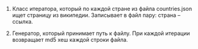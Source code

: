 1. Класс итератора, который по каждой стране из файла countries.json ищет страницу из википедии.
Записывает в файл пару: страна – ссылка.

2. Генератор, который принимает путь к файлу. При каждой итерации возвращает md5 хеш каждой строки файла.